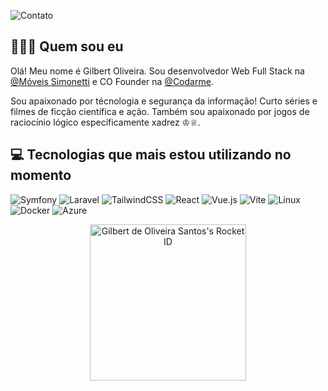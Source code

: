 ![Contato](https://user-images.githubusercontent.com/64768845/194708147-49068ddc-4880-4631-98e9-62bce7eb31df.png)

## 🧑🏻‍💻 Quem sou eu
Olá! Meu nome é Gilbert Oliveira. Sou desenvolvedor Web Full Stack na [@Móveis Simonetti](https://simonetti.com.br/) e CO Founder na [@Codarme](https://github.com/codarmedev/).

Sou apaixonado por técnologia e segurança da informação! Curto séries e filmes de ficção científica e ação. Também sou apaixonado por jogos de raciocínio lógico específicamente xadrez ♔♕.


## 💻 Tecnologias que mais estou utilizando no momento
![Symfony](https://img.shields.io/badge/symfony-%23000000.svg?style=for-the-badge&logo=symfony&logoColor=white)
![Laravel](https://img.shields.io/badge/laravel-%23FF2D20.svg?style=for-the-badge&logo=laravel&logoColor=white)
![TailwindCSS](https://img.shields.io/badge/Tailwind_CSS-38B2AC?style=for-the-badge&logo=tailwind-css&logoColor=white)
![React](https://img.shields.io/badge/React-%230072C6.svg?style=for-the-badge&logo=react&logoColor=white)
![Vue.js](https://img.shields.io/badge/Vue.js-35495E?style=for-the-badge&logo=vuedotjs&logoColor=4FC08D)
![Vite](https://img.shields.io/badge/vite-%23646CFF.svg?style=for-the-badge&logo=vite&logoColor=white)
![Linux](https://img.shields.io/badge/Linux-344f3b?style=for-the-badge&logo=linux&logoColor=white)
![Docker](https://img.shields.io/badge/docker-%230db7ed.svg?style=for-the-badge&logo=docker&logoColor=white)
![Azure](https://img.shields.io/badge/azure-%230072C6.svg?style=for-the-badge&logo=microsoftazure&logoColor=white)

<div align="center">
  <a href="https://app.rocketseat.com.br/me/gilbert"><img src="https://app.rocketseat.com.br/api/rocketid/share?slug=gilbert&type=card" width="250" alt="Gilbert de Oliveira Santos's Rocket ID"/></a>
</div>
